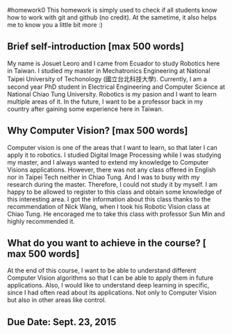 #homework0
This homework is simply used to check if all students know how to work with git and github (no credit).
At the sametime, it also helps me to know you a little bit more :)

## Brief self-introduction [max 500 words]
My name is Josuet Leoro and I came from Ecuador to study Robotics here in Taiwan. I studied my master in Mechatronics Engineering at National Taipei University of Techonology (國立台北科技大學). Currently, I am a second year PhD student in Electrical Engineering and Computer Science at National Chiao Tung University. Robotics is my pasion and I want to learn multiple areas of it. In the future, I want to be a professor back in my country after gaining some experience here in Taiwan.

## Why Computer Vision? [max 500 words]
Computer vision is one of the areas that I want to learn, so that later I can apply it to robotics. I studied Digital Image Processing while I was studying my master, and I always wanted to extend my knowledge to Computer Visions applications. However, there was not any class offered in English nor in Taipei Tech neither in Chiao Tung. And I was to busy with my research during the master. Therefore, I could not study it by myself. I am happy to be allowed to register to this class and obtain some knowledge of this interesting area. I got the information about this class thanks to the recommendation of Nick Wang, when I took his Robotic Vision class at Chiao Tung. He encoraged me to take this class with professor Sun Min and highly recommended it.

## What do you want to achieve in the course? [ max 500 words]
At the end of this course, I want to be able to understand different Computer Vision algorithms so that I can be able to apply them in future applications. Also, I would like to understand deep learning in specific, since I had often read about its applications. Not only to Computer Vision but also in other areas like control.

## Due Date: Sept. 23, 2015

